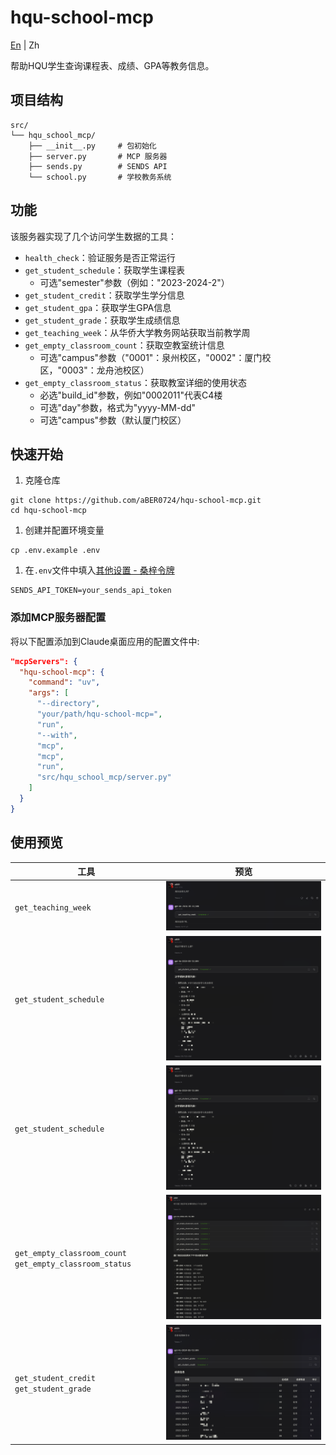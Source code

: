 # hqu-school-mcp

[En](README_en.md) | Zh

帮助HQU学生查询课程表、成绩、GPA等教务信息。

## 项目结构

```
src/
└── hqu_school_mcp/
    ├── __init__.py     # 包初始化
    ├── server.py       # MCP 服务器
    ├── sends.py        # SENDS API
    └── school.py       # 学校教务系统
```

## 功能

该服务器实现了几个访问学生数据的工具：

- `health_check`：验证服务是否正常运行
- `get_student_schedule`：获取学生课程表
  - 可选"semester"参数（例如："2023-2024-2"）
- `get_student_credit`：获取学生学分信息
- `get_student_gpa`：获取学生GPA信息
- `get_student_grade`：获取学生成绩信息
- `get_teaching_week`：从华侨大学教务网站获取当前教学周
- `get_empty_classroom_count`：获取空教室统计信息
  - 可选"campus"参数（"0001"：泉州校区，"0002"：厦门校区，"0003"：龙舟池校区）
- `get_empty_classroom_status`：获取教室详细的使用状态
  - 必选"build_id"参数，例如"0002011"代表C4楼
  - 可选"day"参数，格式为"yyyy-MM-dd"
  - 可选"campus"参数（默认厦门校区）

## 快速开始

1. 克隆仓库
```shell
git clone https://github.com/aBER0724/hqu-school-mcp.git
cd hqu-school-mcp
```

1. 创建并配置环境变量
```shell
cp .env.example .env
```

1. 在`.env`文件中填入[其他设置 - 桑梓令牌](https://stuinfo-plus.sends.cc/#/setting)
```
SENDS_API_TOKEN=your_sends_api_token
```

### 添加MCP服务器配置

将以下配置添加到Claude桌面应用的配置文件中:

```json
"mcpServers": {
  "hqu-school-mcp": {
    "command": "uv",
    "args": [
      "--directory",
      "your/path/hqu-school-mcp=",
      "run",
      "--with",
      "mcp",
      "mcp",
      "run",
      "src/hqu_school_mcp/server.py"
    ]
  }
}
```

## 使用预览

|工具|预览|
|---|---|
|`get_teaching_week`|![教学周](img/TeachingWeek.png)|
|`get_student_schedule`|![课表](img/Schedule.png)|
|`get_student_schedule`|![课表](img/Schedule.png)|
|`get_empty_classroom_count` <bl /> `get_empty_classroom_status`|![课表](img/EmptyClassroom.png)|
|`get_student_credit` <bl /> `get_student_grade`|![课表](img/CreditGrade.png)|